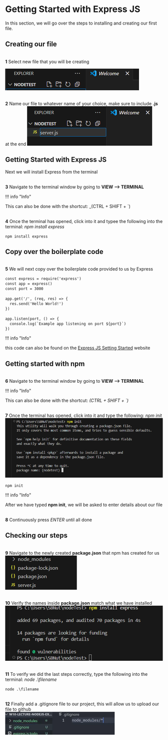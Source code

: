 # Getting Started with Express JS

In this section, we will go over the steps to installing and creating our first file.

## Creating our file

<br>**1** Select new file that you will be creating<br>

![NewFile](<./Task1/NewFile(1).png>)

<br>**2** Name our file to whatever name of your choice, make sure to include **.js** at the end
![NewFile](<./Task1/NameFile(2).png>)

## Getting Started with Express JS

Next we will install Express from the terminal

<br>**3** Navigate to the terminal window by going to **VIEW --> TERMINAL**

!!! info "Info"

  This can also be done with the shortcut: \_(CTRL + SHIFT + `)

<br>**4** Once the terminal has opened, click into it and typee the following into the terminal: _npm install express_

```
npm install express
```

## Copy over the boilerplate code

<br>**5** We will next copy over the boilerplate code provided to us by Express

```
const express = require('express')
const app = express()
const port = 3000

app.get('/', (req, res) => {
  res.send('Hello World!')
})

app.listen(port, () => {
  console.log(`Example app listening on port ${port}`)
})
```

!!! info "Info"

  this code can also be found on the [Express JS Setting Started](https://expressjs.com/en/starter/installing.html) website

## Getting started with npm

<br>**6** Navigate to the terminal window by going to **VIEW --> TERMINAL**<br>

!!! info "Info"

  This can also be done with the shortcut: _(CTRL + SHIFT + `)_

<br>**7** Once the terminal has opened, click into it and type the following: _npm init_<br>
![Init](<./Task1/npmINIT(4).png>)

```
npm init
```

!!! info "Info"

  After we have typed **npm init**, we will be asked to enter details about our file

<br>**8** Continuously press _ENTER_ until all done

## Checking our steps

<br>**9** Navigate to the newly created **package.json** that npm has created for us<br>
![package](<./Task1/verifyResults(7).png>)

<br>**10** Verify the names inside **package.json** match what we have installed<br>
![Express](<./Task1/intialization(3).png>)

<br>**11** To verify we did the last steps correctly, type the following into the terminal: _node .\filename_

```
node .\filename
```

<br>**12** Finally add a .gitignore file to our project, this will allow us to upload our file to github<br>
![gitIgnore](./Task1/gitIgnore.png)
